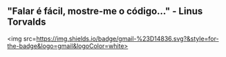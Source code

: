 ## "Falar é fácil, mostre-me o código..." - Linus Torvalds

<img src=https://img.shields.io/badge/gmail-%23D14836.svg?&style=for-the-badge&logo=gmail&logoColor=white>



